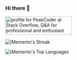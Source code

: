 ### Hi there 👋

<a href="https://stackoverflow.com/users/1227721/peakcoder"><img src="https://stackoverflow.com/users/flair/1227721.png" width="208" height="58" alt="profile for PeakCoder at Stack Overflow, Q&amp;A for professional and enthusiast programmers" title="profile for PeakCoder at Stack Overflow, Q&amp;A for professional and enthusiast programmers"></a>

![iMemento's Streak](https://github-readme-streak-stats.herokuapp.com/?user=iMemento&theme=vue-dark&hide_border=true)      

![iMemento's Top Languages](https://github-readme-stats.vercel.app/api/top-langs/?username=iMemento&theme=vue-dark&show_icons=true&hide_border=true&layout=compact)




